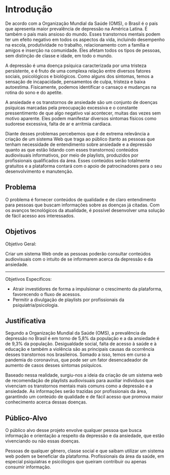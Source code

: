 # Introdução

De acordo com a Organização Mundial da Saúde (OMS), o Brasil é o país que apresenta maior prevalência de depressão na América Latina. É também o país mais ansioso do mundo. Esses transtornos mentais podem ter um efeito negativo em todos os aspectos da vida, incluindo desempenho na escola, produtividade no trabalho, relacionamento com a família e amigos e inserção na comunidade. Eles afetam todos os tipos de pessoas, sem distinção de classe e idade, em todo o mundo. 

A depressão é uma doença psíquica caracterizada por uma tristeza persistente, e é fruto de uma complexa relação entre diversos fatores sociais, psicológicos e biológicos. Como alguns dos sintomas, temos a sensação de incapacidade, pensamentos de culpa, tristeza e baixa autoestima. Fisicamente, podemos identificar o cansaço e mudanças na rotina do sono e do apetite. 

A ansiedade e os transtornos de ansiedade são um conjunto de doenças psíquicas marcadas pela preocupação excessiva e o constante pressentimento de que algo negativo vai acontecer, muitas das vezes sem motivo aparente. Eles podem manifestar diversos sintomas físicos como sudorese excessiva, falta de ar e arritmia cardíaca. 

Diante desses problemas percebemos que é de extrema relevância a criação de um sistema Web que traga ao público (tanto as pessoas que tenham necessidade de entendimento sobre ansiedade e a depressão quanto as que estão lidando com esses transtornos) conteúdos audiovisuais informativos, por meio de playlists, produzidos por profissionais qualificados da área. Esses conteúdos serão totalmente gratuitos e a plataforma contará com o apoio de patrocinadores para o seu desenvolvimento e manutenção.

## Problema

O problema é fornecer conteúdos de qualidade e de claro entendimento para pessoas que buscam informações sobre as doenças já citadas. Com os avanços tecnológicos da atualidade, é possível desenvolver uma solução de fácil acesso aos interessados.

## Objetivos

Objetivo Geral:

Criar um sistema Web onde as pessoas poderão consultar conteúdos audiovisuais com o intuito de se informarem acerca da depressão e da ansiedade.
***
Objetivos Específicos:

* Atrair investidores de forma a impulsionar o crescimento da plataforma, favorecendo o fluxo de acessos.
* Permitir a divulgação de playlists por profissionais da psiquiatria/psicologia.

## Justificativa

 
Segundo a Organização Mundial da Saúde (OMS), a prevalência da depressão no Brasil é em torno de 5,8% da população e a da ansiedade é de 9,3% da população. Desigualdade social, falta de acesso à saúde e à educação e também a violência são as principais causas da ocorrência desses transtornos nos brasileiros. Somado a isso, temos em curso a pandemia do coronavírus, que pode ser um fator desencadeador de aumento de casos desses sintomas psíquicos.

Baseado nessa realidade, surgiu-nos a ideia da criação de um sistema web de recomendação de playlists audiovisuais para auxiliar indivíduos que vivenciam os transtornos mentais mais comuns como a depressão e a ansiedade. As informações serão trazidas por profissionais da área, garantindo um conteúdo de qualidade e de fácil acesso que promova maior conhecimento acerca dessas doenças.

## Público-Alvo

O público alvo desse projeto envolve qualquer pessoa que busca informação e orientação a respeito da depressão e da ansiedade, que estão vivenciando ou não essas doenças.

Pessoas de qualquer gênero, classe social e que saibam utilizar um sistema web podem se beneficiar da plataforma.  Profissionais da área da saúde, em especial psiquiatras e psicólogos que queiram contribuir ou apenas consumir informação.

